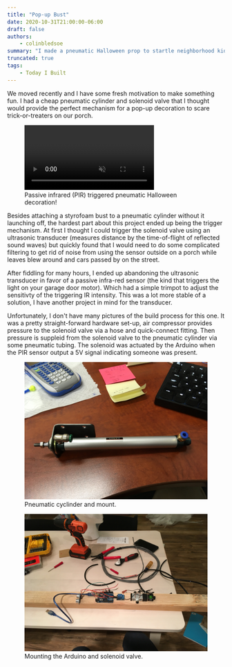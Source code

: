 ```yaml
---
title: "Pop-up Bust"
date: 2020-10-31T21:00:00-06:00
draft: false
authors:
    - colinbledsoe
summary: "I made a pneumatic Halloween prop to startle neighborhood kids."
truncated: true
tags:
    - Today I Built
---
```


We moved recently and I have some fresh motivation to make something fun. I had a cheap pneumatic cylinder and solenoid valve that I thought would provide the perfect mechanism for a pop-up decoration to scare trick-or-treaters on our porch.

<div class="flex justify-center">
<figure class="gblog-post__figure">
    <a href="images/pop-up-bust-demo.mp4">
        <video src="images/pop-up-bust-demo.mp4" 
            loop
            autoplay
            muted
            width="300">
    </a>
    <figcaption>Passive infrared (PIR) triggered pneumatic Halloween decoration!</figcaption>
</figure>
</div>

Besides attaching a styrofoam bust to a pneumatic cylinder without it launching off, the hardest part about this project ended up being the trigger mechanism. At first I thought I could trigger the solenoid valve using an ultrasonic transducer (measures distance by the time-of-flight of reflected sound waves) but quickly found that I would need to do some complicated filtering to get rid of noise from using the sensor outside on a porch while leaves blew around and cars passed by on the street. 

After fiddling for many hours, I ended up abandoning the ultrasonic transducer in favor of a passive infra-red sensor (the kind that triggers the light on your garage door motor). Which had a simple trimpot to adjust the sensitivty of the triggering IR intensity. This was a lot more stable of a solution, I have another project in mind for the transducer.

Unfortunately, I don't have many pictures of the build process for this one. It was a pretty straight-forward hardware set-up, air compressor provides pressure to the solenoid valve via a hose and quick-connect fitting. Then pressure is suppleid from the solenoid valve to the pneumatic cylinder via some pneumatic tubing. The solenoid was actuated by the Arduino when the PIR sensor output a 5V signal indicating someone was present.

<div class="flex justify-center">
<figure class="gblog-post__figure">
    <a href="images/IMG_4474.JPEG">
        <img src="images/IMG_4474.JPG"
            width="500">
    </a>
    <figcaption>Pneumatic cyclinder and mount.</figcaption>
</figure>
</div>

<div class="flex justify-center">
<figure class="gblog-post__figure">
    <a href="images/IMG_4483.JPEG">
        <img src="images/IMG_4483.JPG"
            width="500">
    </a>
    <figcaption>Mounting the Arduino and solenoid valve.</figcaption>
</figure>
</div>
